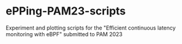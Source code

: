 # ePPing-PAM23-scripts
Experiment and plotting scripts for the "Efficient continuous latency monitoring with eBPF" submitted to PAM 2023
